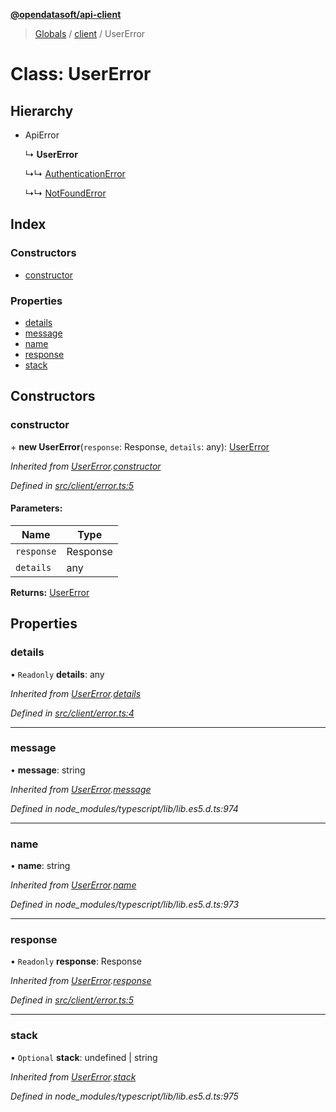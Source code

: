 **[@opendatasoft/api-client](../README.md)**

> [Globals](../globals.md) / [client](../modules/client.md) / UserError

# Class: UserError

## Hierarchy

* ApiError

  ↳ **UserError**

  ↳↳ [AuthenticationError](client.authenticationerror.md)

  ↳↳ [NotFoundError](client.notfounderror.md)

## Index

### Constructors

* [constructor](client.usererror.md#constructor)

### Properties

* [details](client.usererror.md#details)
* [message](client.usererror.md#message)
* [name](client.usererror.md#name)
* [response](client.usererror.md#response)
* [stack](client.usererror.md#stack)

## Constructors

### constructor

\+ **new UserError**(`response`: Response, `details`: any): [UserError](client.usererror.md)

*Inherited from [UserError](client.usererror.md).[constructor](client.usererror.md#constructor)*

*Defined in [src/client/error.ts:5](https://github.com/opendatasoft/ods-dataviz-sdk/blob/ab29865/packages/api-client/src/client/error.ts#L5)*

#### Parameters:

Name | Type |
------ | ------ |
`response` | Response |
`details` | any |

**Returns:** [UserError](client.usererror.md)

## Properties

### details

• `Readonly` **details**: any

*Inherited from [UserError](client.usererror.md).[details](client.usererror.md#details)*

*Defined in [src/client/error.ts:4](https://github.com/opendatasoft/ods-dataviz-sdk/blob/ab29865/packages/api-client/src/client/error.ts#L4)*

___

### message

•  **message**: string

*Inherited from [UserError](client.usererror.md).[message](client.usererror.md#message)*

*Defined in node_modules/typescript/lib/lib.es5.d.ts:974*

___

### name

•  **name**: string

*Inherited from [UserError](client.usererror.md).[name](client.usererror.md#name)*

*Defined in node_modules/typescript/lib/lib.es5.d.ts:973*

___

### response

• `Readonly` **response**: Response

*Inherited from [UserError](client.usererror.md).[response](client.usererror.md#response)*

*Defined in [src/client/error.ts:5](https://github.com/opendatasoft/ods-dataviz-sdk/blob/ab29865/packages/api-client/src/client/error.ts#L5)*

___

### stack

• `Optional` **stack**: undefined \| string

*Inherited from [UserError](client.usererror.md).[stack](client.usererror.md#stack)*

*Defined in node_modules/typescript/lib/lib.es5.d.ts:975*
